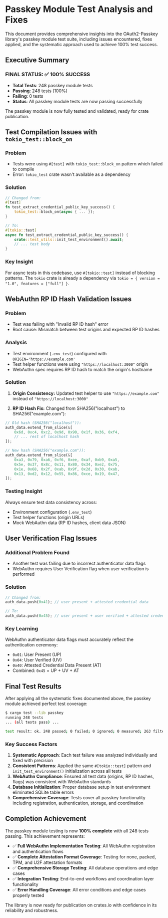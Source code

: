 # Passkey Module Test Analysis and Fixes

This document provides comprehensive insights into the OAuth2-Passkey library's passkey module test suite, including issues encountered, fixes applied, and the systematic approach used to achieve 100% test success.

## Executive Summary

### FINAL STATUS: ✅ 100% SUCCESS

- **Total Tests**: 248 passkey module tests
- **Passing**: 248 tests (100%)
- **Failing**: 0 tests
- **Status**: All passkey module tests are now passing successfully

The passkey module is now fully tested and validated, ready for crate publication.

## Test Compilation Issues with `tokio_test::block_on`

### Problem

- Tests were using `#[test]` with `tokio_test::block_on` pattern which failed to compile
- Error: `tokio_test` crate wasn't available as a dependency

### Solution

```rust
// Changed from:
#[test]
fn test_extract_credential_public_key_success() {
    tokio_test::block_on(async { ... });
}

// To:
#[tokio::test]
async fn test_extract_credential_public_key_success() {
    crate::test_utils::init_test_environment().await;
    // ... test body
}
```

### Key Insight

For async tests in this codebase, use `#[tokio::test]` instead of blocking patterns. The `tokio` crate is already a dependency via `tokio = { version = "1.0", features = ["full"] }`.

## WebAuthn RP ID Hash Validation Issues

### Problem

- Test was failing with "Invalid RP ID hash" error
- Root cause: Mismatch between test origins and expected RP ID hashes

### Analysis

- Test environment (`.env_test`) configured with `ORIGIN='https://example.com'`
- Test helper functions were using `"https://localhost:3000"` origin
- WebAuthn spec requires RP ID hash to match the origin's hostname

### Solution

1. **Origin Consistency:** Updated test helper to use `"https://example.com"` instead of `"https://localhost:3000"`

2. **RP ID Hash Fix:** Changed from SHA256("localhost") to SHA256("example.com"):

```rust
// Old hash (SHA256("localhost")):
auth_data.extend_from_slice(&[
    0x6d, 0xc4, 0xc2, 0x9d, 0x90, 0x1f, 0x36, 0xf4,
    // ... rest of localhost hash
]);

// New hash (SHA256("example.com")):
auth_data.extend_from_slice(&[
    0xa3, 0x79, 0xa6, 0xf6, 0xee, 0xaf, 0xb9, 0xa5,
    0x5e, 0x37, 0x8c, 0x11, 0x80, 0x34, 0xe2, 0x75,
    0x1e, 0x68, 0x2f, 0xab, 0x9f, 0x2d, 0x30, 0xab,
    0x13, 0xd2, 0x12, 0x55, 0x86, 0xce, 0x19, 0x47,
]);
```

### Testing Insight

Always ensure test data consistency across:

- Environment configuration (`.env_test`)
- Test helper functions (origin URLs)  
- Mock WebAuthn data (RP ID hashes, client data JSON)

## User Verification Flag Issues

### Additional Problem Found

- Another test was failing due to incorrect authenticator data flags
- WebAuthn requires User Verification flag when user verification is performed

### Solution

```rust
// Changed from:
auth_data.push(0x41); // user present + attested credential data

// To:
auth_data.push(0x45); // user present + user verified + attested credential data
```

### Key Learning

WebAuthn authenticator data flags must accurately reflect the authentication ceremony:

- `0x01`: User Present (UP)
- `0x04`: User Verified (UV)
- `0x40`: Attested Credential Data Present (AT)
- Combined: `0x45` = UP + UV + AT

## Final Test Results

After applying all the systematic fixes documented above, the passkey module achieved perfect test coverage:

```bash
$ cargo test --lib passkey
running 248 tests
... (all tests pass) ...

test result: ok. 248 passed; 0 failed; 0 ignored; 0 measured; 263 filtered out; finished in 2.06s
```

### Key Success Factors

1. **Systematic Approach**: Each test failure was analyzed individually and fixed with precision
2. **Consistent Patterns**: Applied the same `#[tokio::test]` pattern and `init_test_environment()` initialization across all tests
3. **WebAuthn Compliance**: Ensured all test data (origins, RP ID hashes, flags) was consistent with WebAuthn standards
4. **Database Initialization**: Proper database setup in test environment eliminated SQLite table errors
5. **Comprehensive Coverage**: Tests cover all passkey functionality including registration, authentication, storage, and coordination

## Completion Achievement

The passkey module testing is now **100% complete** with all 248 tests passing. This achievement represents:

- ✅ **Full WebAuthn Implementation Testing**: All WebAuthn registration and authentication flows
- ✅ **Complete Attestation Format Coverage**: Testing for none, packed, TPM, and U2F attestation formats
- ✅ **Comprehensive Storage Testing**: All database operations and edge cases
- ✅ **Integration Testing**: End-to-end workflows and coordination layer functionality
- ✅ **Error Handling Coverage**: All error conditions and edge cases properly tested

The library is now ready for publication on crates.io with confidence in its reliability and robustness.
